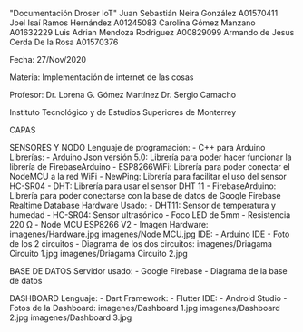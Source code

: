 "Documentación Droser IoT"
Juan Sebastián Neira González		A01570411
Joel Isaí Ramos Hernández		A01245083
Carolina Gómez Manzano			A01632229
Luis Adrian Mendoza Rodriguez		A00829099
Armando de Jesus Cerda De la Rosa 	A01570376

 
Fecha: 27/Nov/2020
 
Materia: Implementación de internet de las cosas

Profesor:
Dr. Lorena G. Gómez Martínez
Dr. Sergio Camacho



Instituto Tecnológico y de Estudios Superiores de Monterrey



CAPAS 

SENSORES Y NODO
	Lenguaje de programación:
   		- C++ para Arduino  
	Librerías:
    		- Arduino Json versión 5.0: Librería para poder hacer funcionar la librería de FirebaseArduino
    		- ESP8266WiFi: Librería para poder conectar el NodeMCU a la red WiFi
    		- NewPing: Librería para facilitar el uso del sensor HC-SR04
    		- DHT: Librería para usar el sensor DHT 11
   		- FirebaseArduino: Librería para poder conectarse con la base de datos de Google Firebase Realtime Database
  	Hardware Usado:
    		- DHT11: Sensor de temperatura y humedad
    		- HC-SR04: Sensor ultrasónico
    		- Foco LED de 5mm
    		- Resistencia 220 Ω
    		- Node MCU ESP8266 V2
		- Imagen Hardware:
			imagenes/Hardware.jpg
			imagenes/Node MCU.jpg
	IDE:
	  	- Arduino IDE
	  	- Foto de los 2 circuitos
	  	- Diagrama de los dos circuitos:
			imagenes/Driagama Circuito 1.jpg
			imagenes/Driagama Circuito 2.jpg

BASE DE DATOS
	Servidor usado:
		- Google Firebase
		- Diagrama de la base de datos
    
DASHBOARD
	Lenguaje:
		- Dart
	Framework:
		- Flutter
	IDE: 
    		- Android Studio
	  	- Fotos de la Dashboard:
	  		imagenes/Dashboard 1.jpg
			imagenes/Dashboard 2.jpg
			imagenes/Dashboard 3.jpg


